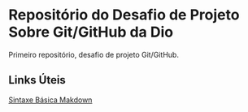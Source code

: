 # Repositório do Desafio de Projeto Sobre Git/GitHub da Dio
Primeiro repositório, desafio de projeto Git/GitHub.

## Links Úteis
[Sintaxe Básica Makdown](https://markdown.net.br/sintaxe-basica/)
